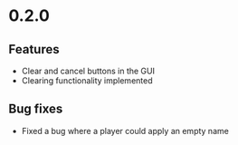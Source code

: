 # 0.2.0

## Features

- Clear and cancel buttons in the GUI
- Clearing functionality implemented

## Bug fixes

- Fixed a bug where a player could apply an empty name